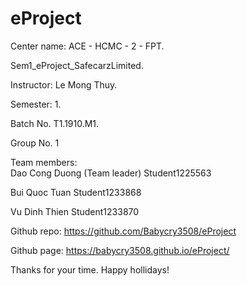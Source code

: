 # eProject
Center name: ACE - HCMC - 2 - FPT.

Sem1_eProject_SafecarzLimited.

Instructor:	Le Mong Thuy.

Semester:	1.

Batch No.	T1.1910.M1.

Group No.	1

Team members:                    
Dao Cong Duong (Team leader)	Student1225563

Bui Quoc Tuan	                Student1233868

Vu Dinh Thien	                Student1233870


Github repo: https://github.com/Babycry3508/eProject

Github page: https://babycry3508.github.io/eProject/

Thanks for your time.
Happy hollidays!
